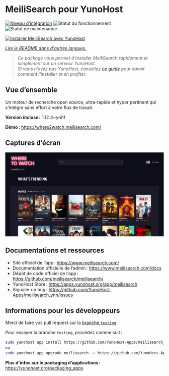 <!--
Nota bene : ce README est automatiquement généré par <https://github.com/YunoHost/apps/tree/master/tools/readme_generator>
Il NE doit PAS être modifié à la main.
-->

# MeiliSearch pour YunoHost

[![Niveau d’intégration](https://apps.yunohost.org/badge/integration/meilisearch)](https://ci-apps.yunohost.org/ci/apps/meilisearch/)
![Statut du fonctionnement](https://apps.yunohost.org/badge/state/meilisearch)
![Statut de maintenance](https://apps.yunohost.org/badge/maintained/meilisearch)

[![Installer MeiliSearch avec YunoHost](https://install-app.yunohost.org/install-with-yunohost.svg)](https://install-app.yunohost.org/?app=meilisearch)

*[Lire le README dans d'autres langues.](./ALL_README.md)*

> *Ce package vous permet d’installer MeiliSearch rapidement et simplement sur un serveur YunoHost.*  
> *Si vous n’avez pas YunoHost, consultez [ce guide](https://yunohost.org/install) pour savoir comment l’installer et en profiter.*

## Vue d’ensemble

Un moteur de recherche open source, ultra-rapide et hyper pertinent qui s'intègre sans effort à votre flux de travail.

**Version incluse :** 1.12.4~ynh1

**Démo :** <https://where2watch.meilisearch.com/>

## Captures d’écran

![Capture d’écran de MeiliSearch](./doc/screenshots/meilisearch.png)

## Documentations et ressources

- Site officiel de l’app : <https://www.meilisearch.com/>
- Documentation officielle de l’admin : <https://www.meilisearch.com/docs>
- Dépôt de code officiel de l’app : <https://github.com/meilisearch/meilisearch/>
- YunoHost Store : <https://apps.yunohost.org/app/meilisearch>
- Signaler un bug : <https://github.com/YunoHost-Apps/meilisearch_ynh/issues>

## Informations pour les développeurs

Merci de faire vos pull request sur la [branche `testing`](https://github.com/YunoHost-Apps/meilisearch_ynh/tree/testing).

Pour essayer la branche `testing`, procédez comme suit :

```bash
sudo yunohost app install https://github.com/YunoHost-Apps/meilisearch_ynh/tree/testing --debug
ou
sudo yunohost app upgrade meilisearch -u https://github.com/YunoHost-Apps/meilisearch_ynh/tree/testing --debug
```

**Plus d’infos sur le packaging d’applications :** <https://yunohost.org/packaging_apps>

